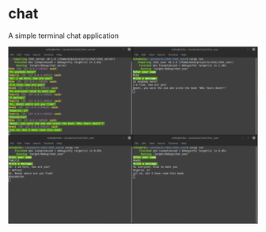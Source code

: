 # chat
A simple terminal chat application

![text chat](https://github.com/antonovmike/chat/blob/main/Screenshot.png)
